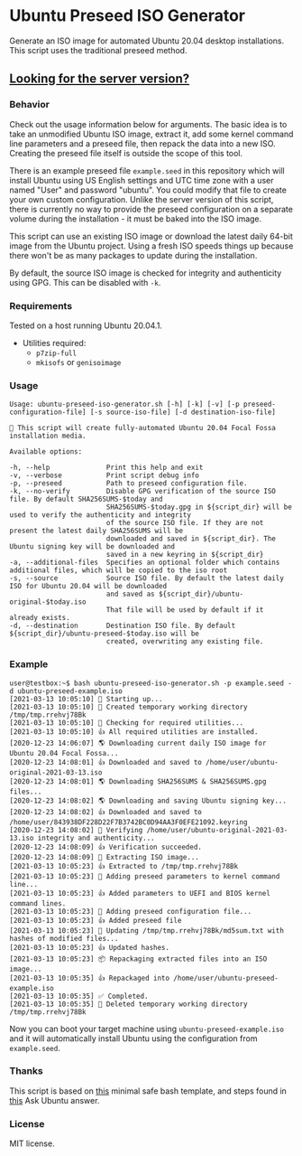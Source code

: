 # Ubuntu Preseed ISO Generator
Generate an ISO image for automated Ubuntu 20.04 desktop installations. This script uses the traditional preseed method.

## [Looking for the server version?](https://github.com/covertsh/ubuntu-autoinstall-generator)

### Behavior

Check out the usage information below for arguments. The basic idea is to take an unmodified Ubuntu ISO image, extract it, add some kernel command line parameters and a preseed file, then repack the data into a new ISO. Creating the preseed file itself is outside the scope of this tool.

There is an example preseed file ```example.seed``` in this repository which will install Ubuntu using US English settings and UTC time zone with a user named "User" and password "ubuntu". You could modify that file to create your own custom configuration. Unlike the server version of this script, there is currently no way to provide the preseed configuration on a separate volume during the installation - it must be baked into the ISO image.

This script can use an existing ISO image or download the latest daily 64-bit image from the Ubuntu project. Using a fresh ISO speeds things up because there won't be as many packages to update during the installation.

By default, the source ISO image is checked for integrity and authenticity using GPG. This can be disabled with ```-k```.

### Requirements
Tested on a host running Ubuntu 20.04.1.
- Utilities required:
    - ```p7zip-full```
    - ```mkisofs``` or ```genisoimage```

### Usage
```
Usage: ubuntu-preseed-iso-generator.sh [-h] [-k] [-v] [-p preseed-configuration-file] [-s source-iso-file] [-d destination-iso-file]

💁 This script will create fully-automated Ubuntu 20.04 Focal Fossa installation media.

Available options:

-h, --help              Print this help and exit
-v, --verbose           Print script debug info
-p, --preseed           Path to preseed configuration file.
-k, --no-verify         Disable GPG verification of the source ISO file. By default SHA256SUMS-$today and
                        SHA256SUMS-$today.gpg in ${script_dir} will be used to verify the authenticity and integrity
                        of the source ISO file. If they are not present the latest daily SHA256SUMS will be
                        downloaded and saved in ${script_dir}. The Ubuntu signing key will be downloaded and
                        saved in a new keyring in ${script_dir}
-a, --additional-files  Specifies an optional folder which contains additional files, which will be copied to the iso root
-s, --source            Source ISO file. By default the latest daily ISO for Ubuntu 20.04 will be downloaded
                        and saved as ${script_dir}/ubuntu-original-$today.iso
                        That file will be used by default if it already exists.
-d, --destination       Destination ISO file. By default ${script_dir}/ubuntu-preseed-$today.iso will be
                        created, overwriting any existing file.
```

### Example
```
user@testbox:~$ bash ubuntu-preseed-iso-generator.sh -p example.seed -d ubuntu-preseed-example.iso
[2021-03-13 10:05:10] 👶 Starting up...
[2021-03-13 10:05:10] 📁 Created temporary working directory /tmp/tmp.rrehvj78Bk
[2021-03-13 10:05:10] 🔎 Checking for required utilities...
[2021-03-13 10:05:10] 👍 All required utilities are installed.
[2020-12-23 14:06:07] 🌎 Downloading current daily ISO image for Ubuntu 20.04 Focal Fossa...
[2020-12-23 14:08:01] 👍 Downloaded and saved to /home/user/ubuntu-original-2021-03-13.iso
[2020-12-23 14:08:01] 🌎 Downloading SHA256SUMS & SHA256SUMS.gpg files...
[2020-12-23 14:08:02] 🌎 Downloading and saving Ubuntu signing key...
[2020-12-23 14:08:02] 👍 Downloaded and saved to /home/user/843938DF228D22F7B3742BC0D94AA3F0EFE21092.keyring
[2020-12-23 14:08:02] 🔐 Verifying /home/user/ubuntu-original-2021-03-13.iso integrity and authenticity...
[2020-12-23 14:08:09] 👍 Verification succeeded.
[2020-12-23 14:08:09] 🔧 Extracting ISO image...
[2021-03-13 10:05:23] 👍 Extracted to /tmp/tmp.rrehvj78Bk
[2021-03-13 10:05:23] 🧩 Adding preseed parameters to kernel command line...
[2021-03-13 10:05:23] 👍 Added parameters to UEFI and BIOS kernel command lines.
[2021-03-13 10:05:23] 🧩 Adding preseed configuration file...
[2021-03-13 10:05:23] 👍 Added preseed file
[2021-03-13 10:05:23] 👷 Updating /tmp/tmp.rrehvj78Bk/md5sum.txt with hashes of modified files...
[2021-03-13 10:05:23] 👍 Updated hashes.
[2021-03-13 10:05:23] 📦 Repackaging extracted files into an ISO image...
[2021-03-13 10:05:35] 👍 Repackaged into /home/user/ubuntu-preseed-example.iso
[2021-03-13 10:05:35] ✅ Completed.
[2021-03-13 10:05:35] 🚽 Deleted temporary working directory /tmp/tmp.rrehvj78Bk
```

Now you can boot your target machine using ```ubuntu-preseed-example.iso``` and it will automatically install Ubuntu using the configuration from ```example.seed```.

### Thanks
This script is based on [this](https://betterdev.blog/minimal-safe-bash-script-template/) minimal safe bash template, and steps found in [this](https://askubuntu.com/questions/806820/how-do-i-create-a-completely-unattended-install-of-ubuntu-desktop-16-04-1-lts) Ask Ubuntu answer.


### License
MIT license.

